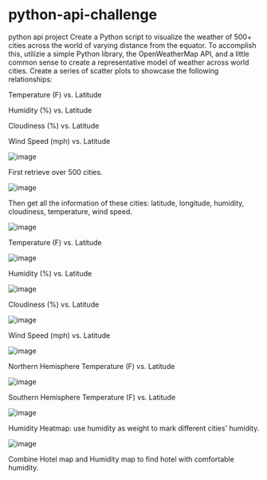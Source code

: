 # python-api-challenge
python api project
Create a Python script to visualize the weather of 500+ cities across the world of varying distance from the equator. To accomplish this, utilizie a simple Python library, the OpenWeatherMap API, and a little common sense to create a representative model of weather across world cities.
Create a series of scatter plots to showcase the following relationships:

Temperature (F) vs. Latitude

Humidity (%) vs. Latitude

Cloudiness (%) vs. Latitude

Wind Speed (mph) vs. Latitude


![image](https://user-images.githubusercontent.com/79819331/120253646-e8486780-c255-11eb-97a1-5ba0b6c2e60e.png)


First retrieve over 500 cities.


![image](https://user-images.githubusercontent.com/79819331/120253785-4ecd8580-c256-11eb-8903-3b26707fd392.png)


Then get all the information of these cities: latitude, longitude, humidity, cloudiness, temperature, wind speed.


   ![image](https://user-images.githubusercontent.com/79819331/120254896-d6b48f00-c258-11eb-8d2f-1fd51eac2fea.png)


Temperature (F) vs. Latitude


![image](https://user-images.githubusercontent.com/79819331/120255803-d0271700-c25a-11eb-82a6-504aea66e8aa.png)


Humidity (%) vs. Latitude


![image](https://user-images.githubusercontent.com/79819331/120257236-d5399580-c25d-11eb-92ca-307b6789f186.png)


Cloudiness (%) vs. Latitude


![image](https://user-images.githubusercontent.com/79819331/120255907-019fe280-c25b-11eb-8904-f3db65700b24.png)



Wind Speed (mph) vs. Latitude



![image](https://user-images.githubusercontent.com/79819331/120254926-e9c75f00-c258-11eb-92ab-50836af9930f.png)




Northern Hemisphere Temperature (F) vs. Latitude




   ![image](https://user-images.githubusercontent.com/79819331/120254970-f9df3e80-c258-11eb-9272-4f1046646246.png)



Southern Hemisphere Temperature (F) vs. Latitude



![image](https://user-images.githubusercontent.com/79819331/120255561-3d867800-c25a-11eb-9cb1-152bb482b3cd.png)



Humidity Heatmap: use humidity as weight to mark different cities' humidity.


![image](https://user-images.githubusercontent.com/79819331/120257056-796f0c80-c25d-11eb-8287-e9560d474015.png)


Combine Hotel map and Humidity map to find hotel with comfortable humidity. 





